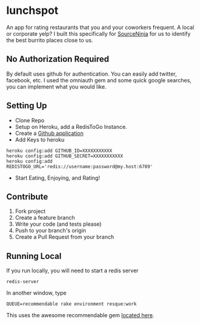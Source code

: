 # lunchspot

An app for rating restaurants that you and your coworkers frequent. A local or corporate yelp? I built this specifically for [SourceNinja](http://sourceninja.com) for us to identify the best burrito places close to us.

## No Authorization Required
By default uses github for authentication. You can easily add twitter, facebook, etc. I used the omniauth gem and some quick google searches, you can implement what you would like.

## Setting Up
* Clone Repo
* Setup on Heroku, add a RedisToGo Instance.
* Create a [Github application](https://github.com/account/applications)
* Add Keys to heroku

```
heroku config:add GITHUB_ID=XXXXXXXXXXX
heroku config:add GITHUB_SECRET=XXXXXXXXXXX
heroku config:add REDISTOGO_URL='redis://username:password@my.host:6789'
```

* Start Eating, Enjoying, and Rating! 

## Contribute

1. Fork project
2. Create a feature branch
3. Write your code (and tests please)
4. Push to your branch's origin
5. Create a Pull Request from your branch

## Running Local

If you run locally, you will need to start a redis server

```
redis-server
```

In another window, type 

```
QUEUE=recommendable rake environment resque:work
```

This uses the awesome recommendable gem [located here](https://github.com/davidcelis/recommendable).

